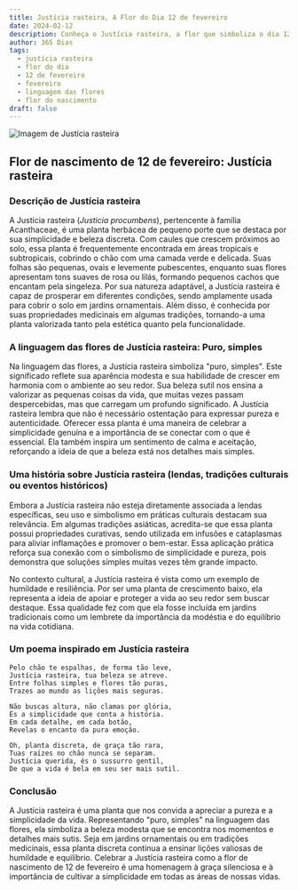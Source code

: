 ```yaml
---
title: Justícia rasteira, A Flor do Dia 12 de fevereiro
date: 2024-02-12
description: Conheça o Justícia rasteira, a flor que simboliza o dia 12 de fevereiro e seu significado 'Puro, simples'. Explore a beleza e o simbolismo desta flor encantadora.
author: 365 Dias
tags:
  - justícia rasteira
  - flor do dia
  - 12 de fevereiro
  - fevereiro
  - linguagem das flores
  - flor do nascimento
draft: false
---
```


![Imagem de Justícia rasteira](https://cdn.pixabay.com/photo/2013/03/07/15/36/asperugo-procumbens-91224_640.jpg#center)


## Flor de nascimento de 12 de fevereiro: Justícia rasteira

### Descrição de Justícia rasteira

A Justícia rasteira (_Justicia procumbens_), pertencente à família Acanthaceae, é uma planta herbácea de pequeno porte que se destaca por sua simplicidade e beleza discreta. Com caules que crescem próximos ao solo, essa planta é frequentemente encontrada em áreas tropicais e subtropicais, cobrindo o chão com uma camada verde e delicada. Suas folhas são pequenas, ovais e levemente pubescentes, enquanto suas flores apresentam tons suaves de rosa ou lilás, formando pequenos cachos que encantam pela singeleza. Por sua natureza adaptável, a Justícia rasteira é capaz de prosperar em diferentes condições, sendo amplamente usada para cobrir o solo em jardins ornamentais. Além disso, é conhecida por suas propriedades medicinais em algumas tradições, tornando-a uma planta valorizada tanto pela estética quanto pela funcionalidade.

### A linguagem das flores de Justícia rasteira: Puro, simples

Na linguagem das flores, a Justícia rasteira simboliza "puro, simples". Este significado reflete sua aparência modesta e sua habilidade de crescer em harmonia com o ambiente ao seu redor. Sua beleza sutil nos ensina a valorizar as pequenas coisas da vida, que muitas vezes passam despercebidas, mas que carregam um profundo significado. A Justícia rasteira lembra que não é necessário ostentação para expressar pureza e autenticidade. Oferecer essa planta é uma maneira de celebrar a simplicidade genuína e a importância de se conectar com o que é essencial. Ela também inspira um sentimento de calma e aceitação, reforçando a ideia de que a beleza está nos detalhes mais simples.

### Uma história sobre Justícia rasteira (lendas, tradições culturais ou eventos históricos)

Embora a Justícia rasteira não esteja diretamente associada a lendas específicas, seu uso e simbolismo em práticas culturais destacam sua relevância. Em algumas tradições asiáticas, acredita-se que essa planta possui propriedades curativas, sendo utilizada em infusões e cataplasmas para aliviar inflamações e promover o bem-estar. Essa aplicação prática reforça sua conexão com o simbolismo de simplicidade e pureza, pois demonstra que soluções simples muitas vezes têm grande impacto.

No contexto cultural, a Justícia rasteira é vista como um exemplo de humildade e resiliência. Por ser uma planta de crescimento baixo, ela representa a ideia de apoiar e proteger a vida ao seu redor sem buscar destaque. Essa qualidade fez com que ela fosse incluída em jardins tradicionais como um lembrete da importância da modéstia e do equilíbrio na vida cotidiana.

### Um poema inspirado em Justícia rasteira

```
Pelo chão te espalhas, de forma tão leve,  
Justícia rasteira, tua beleza se atreve.  
Entre folhas simples e flores tão puras,  
Trazes ao mundo as lições mais seguras.  

Não buscas altura, não clamas por glória,  
És a simplicidade que conta a história.  
Em cada detalhe, em cada botão,  
Revelas o encanto da pura emoção.  

Oh, planta discreta, de graça tão rara,  
Tuas raízes no chão nunca se separam.  
Justícia querida, és o sussurro gentil,  
De que a vida é bela em seu ser mais sutil.
```

### Conclusão

A Justícia rasteira é uma planta que nos convida a apreciar a pureza e a simplicidade da vida. Representando "puro, simples" na linguagem das flores, ela simboliza a beleza modesta que se encontra nos momentos e detalhes mais sutis. Seja em jardins ornamentais ou em tradições medicinais, essa planta discreta continua a ensinar lições valiosas de humildade e equilíbrio. Celebrar a Justícia rasteira como a flor de nascimento de 12 de fevereiro é uma homenagem à graça silenciosa e à importância de cultivar a simplicidade em todas as áreas de nossas vidas.